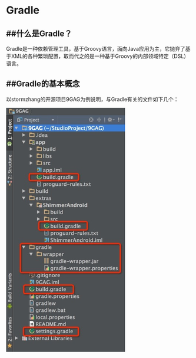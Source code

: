 # Gradle

##什么是Gradle？
---
Gradle是一种依赖管理工具，基于Groovy语言，面向Java应用为主，它抛弃了基于XML的各种繁琐配置，取而代之的是一种基于Groovy的内部领域特定（DSL）语言。

##Gradle的基本概念
---
以stormzhang的开源项目9GAG为例说明，与Gradle有关的文件如下几个：

![](/images/gradle-01.jpeg)


